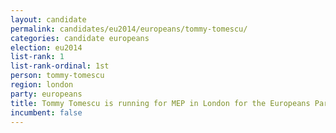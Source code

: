 ```yaml
---
layout: candidate
permalink: candidates/eu2014/europeans/tommy-tomescu/
categories: candidate europeans
election: eu2014
list-rank: 1
list-rank-ordinal: 1st
person: tommy-tomescu
region: london
party: europeans
title: Tommy Tomescu is running for MEP in London for the Europeans Party
incumbent: false
---
```

